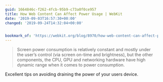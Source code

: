 ```yaml
---
guid: 1664846c-f262-4fcb-95b9-c73a0f0ce957
title: How Web Content Can Affect Power Usage | WebKit
date: '2019-09-03T16:57:30+00:00'
changed: '2019-09-24T14:32:04+00:00'


bookmark_of: 'https://webkit.org/blog/8970/how-web-content-can-affect-power-usage/'
---
```


> Screen power consumption is relatively constant and mostly under the user’s control (via screen on-time and brightness), but the other components, the CPU, GPU and networking hardware have high dynamic range when it comes to power consumption.

Excellent tips on avoiding draining the power of your users device. 
